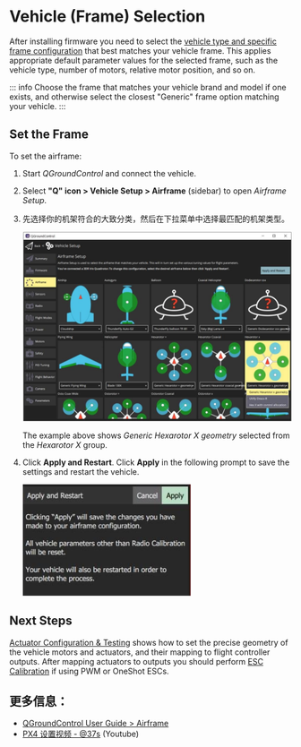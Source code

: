 # Vehicle (Frame) Selection

After installing firmware you need to select the [vehicle type and specific frame configuration](../airframes/airframe_reference.md) that best matches your vehicle frame. This applies appropriate default parameter values for the selected frame, such as the vehicle type, number of motors, relative motor position, and so on.

::: info
Choose the frame that matches your vehicle brand and model if one exists, and otherwise select the closest "Generic" frame option matching your vehicle.
:::

## Set the Frame

To set the airframe:

1. Start _QGroundControl_ and connect the vehicle.
1. Select **"Q" icon > Vehicle Setup > Airframe** (sidebar) to open _Airframe Setup_.
1. 先选择你的机架符合的大致分类，然后在下拉菜单中选择最匹配的机架类型。

   ![Selecting generic hexarotor X frame in QGroundControl](../../assets/qgc/setup/airframe/airframe_px4.jpg)

   The example above shows _Generic Hexarotor X geometry_ selected from the _Hexarotor X_ group.

1. Click **Apply and Restart**. Click **Apply** in the following prompt to save the settings and restart the vehicle.

   <img src="../../assets/qgc/setup/airframe/airframe_px4_apply_prompt.jpg" width="300px" title="应用机架选择提示" />

## Next Steps

[Actuator Configuration & Testing](../config/actuators.md) shows how to set the precise geometry of the vehicle motors and actuators, and their mapping to flight controller outputs. After mapping actuators to outputs you should perform [ESC Calibration](../advanced_config/esc_calibration.md) if using PWM or OneShot ESCs.

## 更多信息：

- [QGroundControl User Guide > Airframe](https://docs.qgroundcontrol.com/master/en/qgc-user-guide/setup_view/airframe.html)
- [PX4 设置视频 - @37s](https://youtu.be/91VGmdSlbo4?t=35s) (Youtube)
